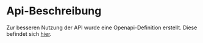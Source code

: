 # Api-Beschreibung

Zur besseren Nutzung der API wurde eine Openapi-Definition erstellt. Diese befindet sich [hier](./figures/openapi.yaml). 
